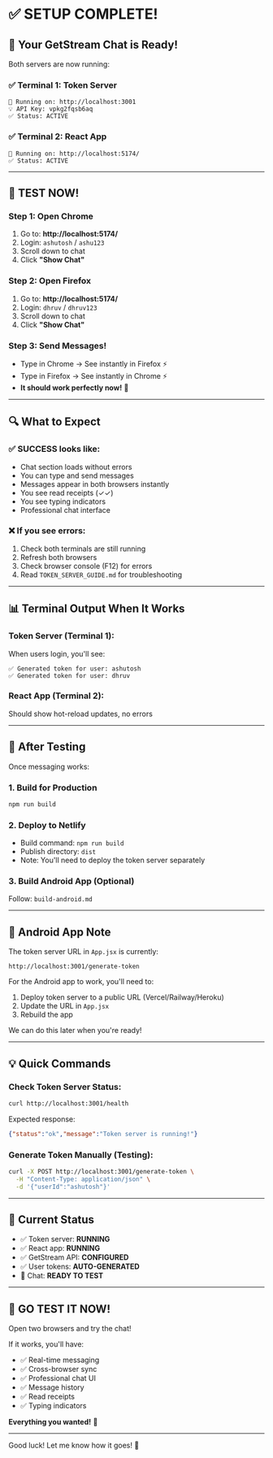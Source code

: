 # ✅ SETUP COMPLETE! 

## 🎉 Your GetStream Chat is Ready!

Both servers are now running:

### ✅ Terminal 1: Token Server
```
🚀 Running on: http://localhost:3001
💡 API Key: vpkg2fqsb6aq
✅ Status: ACTIVE
```

### ✅ Terminal 2: React App
```
🚀 Running on: http://localhost:5174/
✅ Status: ACTIVE
```

---

## 🧪 TEST NOW!

### Step 1: Open Chrome
1. Go to: **http://localhost:5174/**
2. Login: `ashutosh` / `ashu123`
3. Scroll down to chat
4. Click **"Show Chat"**

### Step 2: Open Firefox  
1. Go to: **http://localhost:5174/**
2. Login: `dhruv` / `dhruv123`
3. Scroll down to chat
4. Click **"Show Chat"**

### Step 3: Send Messages!
- Type in Chrome → See instantly in Firefox ⚡
- Type in Firefox → See instantly in Chrome ⚡
- **It should work perfectly now!** 🎊

---

## 🔍 What to Expect

### ✅ SUCCESS looks like:
- Chat section loads without errors
- You can type and send messages
- Messages appear in both browsers instantly
- You see read receipts (✓✓)
- You see typing indicators
- Professional chat interface

### ❌ If you see errors:
1. Check both terminals are still running
2. Refresh both browsers
3. Check browser console (F12) for errors
4. Read `TOKEN_SERVER_GUIDE.md` for troubleshooting

---

## 📊 Terminal Output When It Works

### Token Server (Terminal 1):
When users login, you'll see:
```
✅ Generated token for user: ashutosh
✅ Generated token for user: dhruv
```

### React App (Terminal 2):
Should show hot-reload updates, no errors

---

## 🚀 After Testing

Once messaging works:

### 1. Build for Production
```bash
npm run build
```

### 2. Deploy to Netlify
- Build command: `npm run build`
- Publish directory: `dist`
- Note: You'll need to deploy the token server separately

### 3. Build Android App (Optional)
Follow: `build-android.md`

---

## 📱 Android App Note

The token server URL in `App.jsx` is currently:
```
http://localhost:3001/generate-token
```

For the Android app to work, you'll need to:
1. Deploy token server to a public URL (Vercel/Railway/Heroku)
2. Update the URL in `App.jsx`
3. Rebuild the app

We can do this later when you're ready!

---

## 💡 Quick Commands

### Check Token Server Status:
```bash
curl http://localhost:3001/health
```

Expected response:
```json
{"status":"ok","message":"Token server is running!"}
```

### Generate Token Manually (Testing):
```bash
curl -X POST http://localhost:3001/generate-token \
  -H "Content-Type: application/json" \
  -d '{"userId":"ashutosh"}'
```

---

## 🎯 Current Status

- ✅ Token server: **RUNNING**
- ✅ React app: **RUNNING**  
- ✅ GetStream API: **CONFIGURED**
- ✅ User tokens: **AUTO-GENERATED**
- 🧪 Chat: **READY TO TEST**

---

## 🎊 GO TEST IT NOW!

Open two browsers and try the chat!

If it works, you'll have:
- ✅ Real-time messaging
- ✅ Cross-browser sync
- ✅ Professional chat UI
- ✅ Message history
- ✅ Read receipts
- ✅ Typing indicators

**Everything you wanted!** 🎉

---

Good luck! Let me know how it goes! 🚀
